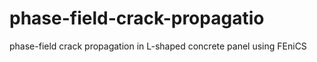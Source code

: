 # phase-field-crack-propagatio
phase-field crack propagation in L-shaped concrete panel using FEniCS
